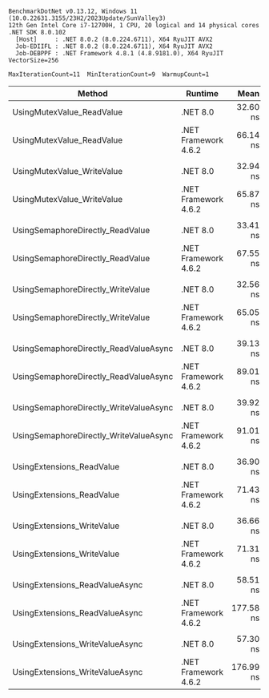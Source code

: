 ```

BenchmarkDotNet v0.13.12, Windows 11 (10.0.22631.3155/23H2/2023Update/SunValley3)
12th Gen Intel Core i7-12700H, 1 CPU, 20 logical and 14 physical cores
.NET SDK 8.0.102
  [Host]     : .NET 8.0.2 (8.0.224.6711), X64 RyuJIT AVX2
  Job-EDIIFL : .NET 8.0.2 (8.0.224.6711), X64 RyuJIT AVX2
  Job-DEBPPF : .NET Framework 4.8.1 (4.8.9181.0), X64 RyuJIT VectorSize=256

MaxIterationCount=11  MinIterationCount=9  WarmupCount=1  

```

| Method                                 | Runtime              |      Mean |    Error |   StdDev | Ratio | RatioSD |
|----------------------------------------|----------------------|----------:|---------:|---------:|------:|--------:|
| UsingMutexValue_ReadValue              | .NET 8.0             |  32.60 ns | 0.817 ns | 0.591 ns |  1.00 |    0.00 |
| UsingMutexValue_ReadValue              | .NET Framework 4.6.2 |  66.14 ns | 1.790 ns | 1.184 ns |  2.03 |    0.06 |
|                                        |                      |           |          |          |       |         |
| UsingMutexValue_WriteValue             | .NET 8.0             |  32.94 ns | 0.895 ns | 0.647 ns |  1.00 |    0.00 |
| UsingMutexValue_WriteValue             | .NET Framework 4.6.2 |  65.87 ns | 1.138 ns | 0.677 ns |  2.00 |    0.04 |
|                                        |                      |           |          |          |       |         |
| UsingSemaphoreDirectly_ReadValue       | .NET 8.0             |  33.41 ns | 0.997 ns | 0.721 ns |  1.00 |    0.00 |
| UsingSemaphoreDirectly_ReadValue       | .NET Framework 4.6.2 |  67.55 ns | 1.112 ns | 0.494 ns |  2.04 |    0.05 |
|                                        |                      |           |          |          |       |         |
| UsingSemaphoreDirectly_WriteValue      | .NET 8.0             |  32.56 ns | 0.929 ns | 0.553 ns |  1.00 |    0.00 |
| UsingSemaphoreDirectly_WriteValue      | .NET Framework 4.6.2 |  65.05 ns | 1.401 ns | 1.013 ns |  2.00 |    0.03 |
|                                        |                      |           |          |          |       |         |
| UsingSemaphoreDirectly_ReadValueAsync  | .NET 8.0             |  39.13 ns | 2.139 ns | 1.273 ns |  1.00 |    0.00 |
| UsingSemaphoreDirectly_ReadValueAsync  | .NET Framework 4.6.2 |  89.01 ns | 2.939 ns | 2.125 ns |  2.27 |    0.09 |
|                                        |                      |           |          |          |       |         |
| UsingSemaphoreDirectly_WriteValueAsync | .NET 8.0             |  39.92 ns | 2.390 ns | 1.422 ns |  1.00 |    0.00 |
| UsingSemaphoreDirectly_WriteValueAsync | .NET Framework 4.6.2 |  91.01 ns | 4.506 ns | 3.258 ns |  2.30 |    0.06 |
|                                        |                      |           |          |          |       |         |
| UsingExtensions_ReadValue              | .NET 8.0             |  36.90 ns | 1.988 ns | 1.437 ns |  1.00 |    0.00 |
| UsingExtensions_ReadValue              | .NET Framework 4.6.2 |  71.43 ns | 3.108 ns | 2.247 ns |  1.94 |    0.11 |
|                                        |                      |           |          |          |       |         |
| UsingExtensions_WriteValue             | .NET 8.0             |  36.66 ns | 0.713 ns | 0.424 ns |  1.00 |    0.00 |
| UsingExtensions_WriteValue             | .NET Framework 4.6.2 |  71.31 ns | 2.076 ns | 1.501 ns |  1.93 |    0.04 |
|                                        |                      |           |          |          |       |         |
| UsingExtensions_ReadValueAsync         | .NET 8.0             |  58.51 ns | 5.833 ns | 4.218 ns |  1.00 |    0.00 |
| UsingExtensions_ReadValueAsync         | .NET Framework 4.6.2 | 177.58 ns | 3.025 ns | 1.800 ns |  3.11 |    0.19 |
|                                        |                      |           |          |          |       |         |
| UsingExtensions_WriteValueAsync        | .NET 8.0             |  57.30 ns | 3.542 ns | 2.561 ns |  1.00 |    0.00 |
| UsingExtensions_WriteValueAsync        | .NET Framework 4.6.2 | 176.99 ns | 2.724 ns | 1.621 ns |  3.12 |    0.15 |
